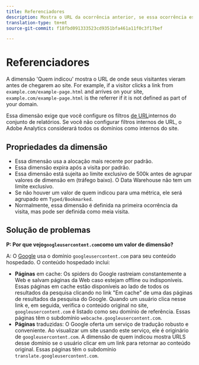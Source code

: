 ```yaml
---
title: Referenciadores
description: Mostra o URL da ocorrência anterior, se essa ocorrência estiver fora do site.
translation-type: tm+mt
source-git-commit: f18fbd091333523cd9351bfa461a11f0c3f17bef

---
```



# Referenciadores

A dimensão &#39;Quem indicou&#39; mostra o URL de onde seus visitantes vieram antes de chegarem ao site. For example, if a visitor clicks a link from `example.com/example-page.html` and arrives on your site, `example.com/example-page.html` is the referrer if it is not defined as part of your domain.

Essa dimensão exige que você configure os filtros [de URL](/help/admin/admin/internal-url-filter-admin.md)internos do conjunto de relatórios. Se você não configurar filtros internos de URL, o Adobe Analytics considerará todos os domínios como internos do site.

## Propriedades da dimensão

* Essa dimensão usa a alocação mais recente por padrão.
* Essa dimensão expira após a visita por padrão.
* Essa dimensão está sujeita ao limite exclusivo de 500k antes de agrupar valores de dimensão em (tráfego baixo). O Data Warehouse não tem um limite exclusivo.
* Se não houver um valor de quem indicou para uma métrica, ele será agrupado em `Typed/Bookmarked`.
* Normalmente, essa dimensão é definida na primeira ocorrência da visita, mas pode ser definida como meia visita.

## Solução de problemas

**P: Por que vejo`googleusercontent.com`como um valor de dimensão?**

A: O [Google](https://about.google/) usa o domínio `googleusercontent.com` para seu conteúdo hospedado. O conteúdo hospedado inclui:

* **Páginas** em cache: Os spiders do Google rastreiam constantemente a Web e salvam páginas da Web caso estejam offline ou indisponíveis. Essas páginas em cache estão disponíveis ao lado de todos os resultados da pesquisa clicando no link &quot;Em cache&quot; de uma das páginas de resultados da pesquisa do Google. Quando um usuário clica nesse link e, em seguida, verifica o conteúdo original no site, `googleusercontent.com` é listado como seu domínio de referência. Essas páginas têm o subdomínio `webcache.googleusercontent.com`.
* **Páginas** traduzidas: O Google oferta um serviço de tradução robusto e conveniente. Ao visualizar um site usando este serviço, ele é originário de `googleusercontent.com`. A dimensão de quem indicou mostra URLS desse domínio se o usuário clicar em um link para retornar ao conteúdo original. Essas páginas têm o subdomínio `translate.googleusercontent.com`.
